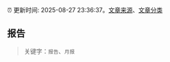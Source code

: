 :alarm_clock: 更新时间: 2025-08-27 23:36:37。[文章来源](/README.md)、[文章分类](/TAGS.md)

## 报告


> 关键字：`报告`、`月报`



